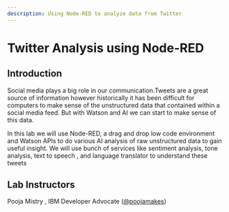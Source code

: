 ```yaml
---
description: Using Node-RED to analyze data from Twitter
---
```


# Twitter Analysis using Node-RED

## Introduction  <a id="lab-instructors"></a>

Social media plays a big role in our communication.Tweets are a great source of information however  historically it has been difficult for computers to make sense of the unstructured data that contained within a  social media feed. But with Watson and AI we can start to make sense of this data.

In this lab we will use Node-RED, a drag and drop low code environment and Watson APIs to do various AI analysis of raw unstructured data to gain useful insight. We will use bunch of services like sentiment analysis, tone analysis, text to speech , and language translator to understand these tweets

## Lab Instructors <a id="lab-instructors"></a>

Pooja Mistry , IBM Developer Advocate \([@poojamakes](https://twitter.com/moficodes)\)



